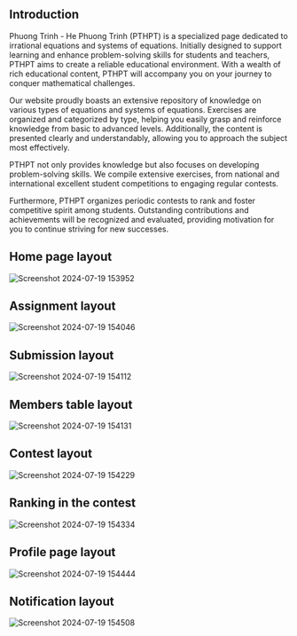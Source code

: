 ## Introduction
Phuong Trinh - He Phuong Trinh (PTHPT) is a specialized page dedicated to irrational equations and systems of equations. Initially designed to support learning and enhance problem-solving skills for students and teachers, PTHPT aims to create a reliable educational environment. With a wealth of rich educational content, PTHPT will accompany you on your journey to conquer mathematical challenges.

Our website proudly boasts an extensive repository of knowledge on various types of equations and systems of equations. Exercises are organized and categorized by type, helping you easily grasp and reinforce knowledge from basic to advanced levels. Additionally, the content is presented clearly and understandably, allowing you to approach the subject most effectively.

PTHPT not only provides knowledge but also focuses on developing problem-solving skills. We compile extensive exercises, from national and international excellent student competitions to engaging regular contests.

Furthermore, PTHPT organizes periodic contests to rank and foster competitive spirit among students. Outstanding contributions and achievements will be recognized and evaluated, providing motivation for you to continue striving for new successes.

## Home page layout
![Screenshot 2024-07-19 153952](https://github.com/user-attachments/assets/47d547dc-1f14-4c79-97dc-fd2901a48c6e)

## Assignment layout
![Screenshot 2024-07-19 154046](https://github.com/user-attachments/assets/154d87ed-b461-4039-b1bd-997ac9e3c11d)

## Submission layout
![Screenshot 2024-07-19 154112](https://github.com/user-attachments/assets/e5d91705-27f1-4fed-baeb-f560eed40c05)

## Members table layout
![Screenshot 2024-07-19 154131](https://github.com/user-attachments/assets/f99c726a-050a-40c9-9e77-5f18e1ba7875)

## Contest layout
![Screenshot 2024-07-19 154229](https://github.com/user-attachments/assets/6b4e0063-bc2f-4bf2-9934-2640d241605a)

## Ranking in the contest
![Screenshot 2024-07-19 154334](https://github.com/user-attachments/assets/195f8ba0-a0d8-4de2-a8a6-553140739c88)

## Profile page layout
![Screenshot 2024-07-19 154444](https://github.com/user-attachments/assets/251e8a05-24ca-46a5-902b-391277760db5)

## Notification layout
![Screenshot 2024-07-19 154508](https://github.com/user-attachments/assets/97bc5e46-92b7-49cd-af94-8381f06c7d69)




